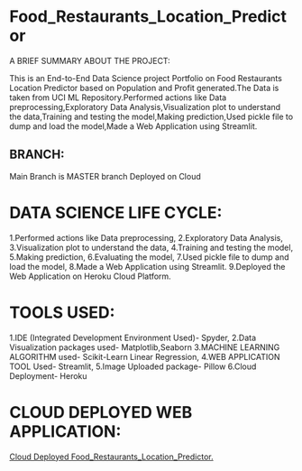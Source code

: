 # Food_Restaurants_Location_Predictor

A BRIEF SUMMARY ABOUT THE PROJECT: 

This is an End-to-End Data Science project Portfolio on Food Restaurants Location Predictor based on Population and Profit generated.The Data is taken from UCI ML Repository.Performed actions like Data preprocessing,Exploratory Data Analysis,Visualization plot to understand the data,Training and testing the model,Making prediction,Used pickle file to dump and load the model,Made a Web Application using Streamlit.

BRANCH:
-----------
Main Branch is MASTER branch
Deployed on Cloud

# DATA SCIENCE LIFE CYCLE:
1.Performed actions like Data preprocessing, 2.Exploratory Data Analysis, 3.Visualization plot to understand the data, 4.Training and testing the model, 5.Making prediction, 6.Evaluating the model, 7.Used pickle file to dump and load the model, 8.Made a Web Application using Streamlit. 9.Deployed the Web Application on Heroku Cloud Platform.

# TOOLS USED:
1.IDE (Integrated Development Environment Used)- Spyder, 2.Data Visualization packages used- Matplotlib,Seaborn 3.MACHINE LEARNING ALGORITHM used- Scikit-Learn Linear Regression, 4.WEB APPLICATION TOOL Used- Streamlit, 5.Image Uploaded package- Pillow 6.Cloud Deployment- Heroku

# CLOUD DEPLOYED WEB APPLICATION:
[Cloud Deployed Food_Restaurants_Location_Predictor.](https://akiranraj1995-restaurant-store-location-predictor-app-lov8ow.streamlit.app/) 

